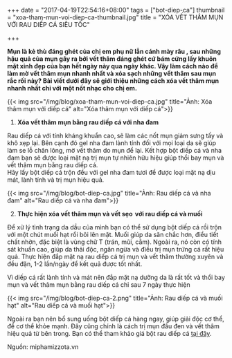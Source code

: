 +++
date = "2017-04-19T22:54:16+08:00"
tags = ["bot-diep-ca"]
thumbnail = "xoa-tham-mun-voi-diep-ca-thumbnail.jpg"
title = "XÓA VẾT THÂM MỤN VỚI RAU DIẾP CÁ SIÊU TỐC"

+++

**Mụn là kẻ thù đáng ghét của chị em phụ nữ lẫn cánh mày râu , sau những hậu quả của mụn gây ra bởi vết thâm đáng ghét cứ bám cứng lấy khuôn mặt xinh đẹp của bạn hết ngày này qua ngày khác. Vậy làm cách nào để làm mờ vết thâm mụn nhanh nhất và xóa sạch những vết thâm sau mụn rắc rối này? Bài viết dưới đây sẽ giới thiệu những cách xóa vết thâm mụn nhanh nhất chỉ với một nốt nhạc cho chị em.**<!--more-->

{{< img src="/img/blog/xoa-tham-mun-voi-diep-ca.jpg" title="Ảnh: Xóa thâm mụn với diếp cá" 
alt="Xóa thâm mụn với diếp cá">}}

1)  **Xóa vết thâm mụn bằng rau diếp cá với nha đam** 
 
Rau diếp cá với tính kháng khuẩn cao, sẽ làm các nốt mụn giảm sưng tấy và khô xẹp lại. Bên cạnh đó gel nha đam lành tính đối với mọi loại da sẽ giúp làm se lỗ chân lông, mờ vết thâm do mụn để lại. Kết hợp bột diếp cá và nha đam bạn sẽ được loại mặt nạ trị mụn tự nhiên hữu hiệu giúp thổi bay mụn và vết thâm mụn bằng rau diếp cá.  
Hãy lấy bột diếp cá trộn đều với gel nha đam tươi để được loại mặt nạ dịu mát, lành tính và trị mụn hiệu quả.

{{< img src="/img/blog/bot-diep-ca.jpg" title="Ảnh: Rau diếp cá và nha đam" 
 alt="Rau diếp cá và nha đam">}}
 
2)  **Thực hiện xóa vết thâm mụn và vết sẹo  với rau diếp cá và muối**

Để xử lý tình trạng da dầu của mình bạn có thể sử dụng bột diếp cá rồi trộn với một chút muối hạt rồi bôi lên mặt. Muối giúp da săn chắc hơn, điều tiết chất nhờn, đặc biệt là vùng chữ T (trán, mũi, cằm). Ngoài ra, nó còn có tính sát khuẩn cao, giúp da thải độc, ngăn ngừa và điều trị mụn trứng cá rất hiệu quả. Thực hiện đắp mặt nạ rau diếp cá trị mụn và vết thâm thường xuyên và đều đặn, 1-2 lần/ngày để kết quả được tốt nhất.  

Vì diếp cá rất lành tính và mát nên đắp mặt nạ dưỡng da là rất tốt và thổi bay mụn và vết thâm mụn bằng rau diếp cá chỉ sau 7 ngày thực hiện

{{< img src="/img/blog/bot-diep-ca-2.png" title="Ảnh: Rau diếp cá và muối hạt" 
alt="Rau diếp cá và muối hạt">}}

Ngoài ra bạn nên bổ sung uống bột diếp cá hàng ngay, giúp giải độc cơ thể, để cơ thể khỏe mạnh. Đây cũng chính là cách trị mụn đầu đen và vết thâm hiệu quả từ bên trong. Bạn có thể tham khảo giá bột rau diếp cá [tại đây](/san-pham/bot-rau-diep-ca-50g/).

Nguồn: miphamizzota.vn 
